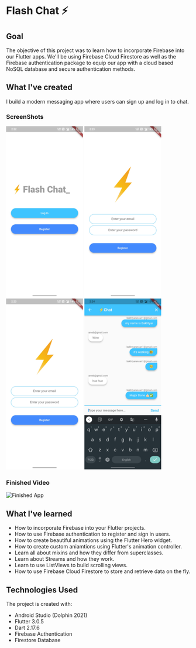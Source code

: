 
# Flash Chat ⚡️

## Goal

The objective of this project was to learn how to incorporate Firebase into our Flutter apps. We'll be using Firebase Cloud Firestore as well as the Firebase authentication package to equip our app with a cloud based NoSQL database and secure authentication methods.


## What I've created

I build a modern messaging app where users can sign up and log in to chat.

### ScreenShots
<img
		width="210"
		alt="Capture 1"
		src="https://github.com/BanksBond/Images/blob/main/WelcomeScreen.jpg">
<img
		width="210"
		alt="Capture 2"
		src="https://github.com/BanksBond/Images/blob/main/RegisterScreen.jpg">
<img
		width="210"
		alt="Capture 3"
		src="https://github.com/BanksBond/Images/blob/main/RegisterScreen.jpg">
<img
		width="210"
		alt="Capture 4"
		src="https://github.com/BanksBond/Images/blob/main/ChatScreenKyeboard.jpg">
  
### Finished Video  
![Finished App](https://github.com/londonappbrewery/Images/blob/master/flash_chat_flutter_demo.gif)

## What I've learned

- How to incorporate Firebase into your Flutter projects.
- How to use Firebase authentication to register and sign in users.
- How to create beautiful animations using the Flutter Hero widget.
- How to create custom aniamtions using Flutter's animation controller.
- Learn all about mixins and how they differ from superclasses.
- Learn about Streams and how they work.
- Learn to use ListViews to build scrolling views.
- How to use Firebase Cloud Firestore to store and retrieve data on the fly.

## Technologies Used
The project is created with:
  * Android Studio (Dolphin 2021)
  * Flutter 3.0.5
  * Dart 2.17.6
  * Firebase Authentication
  * Firestore Database
